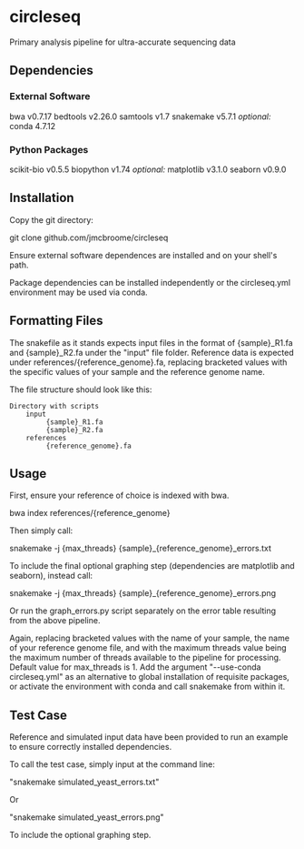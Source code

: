 # circleseq
 Primary analysis pipeline for ultra-accurate sequencing data

## Dependencies
### External Software
bwa v0.7.17
bedtools v2.26.0
samtools v1.7
snakemake v5.7.1
*optional:* conda 4.7.12
### Python Packages
scikit-bio v0.5.5
biopython v1.74
*optional:* matplotlib v3.1.0
seaborn v0.9.0

## Installation
Copy the git directory:

git clone github.com/jmcbroome/circleseq

Ensure external software dependences are installed and on your shell's path.

Package dependencies can be installed independently or the circleseq.yml environment may be used via conda.

## Formatting Files
The snakefile as it stands expects input files in the format of {sample}\_R1.fa and {sample}\_R2.fa under the "input" file folder. 
Reference data is expected under references/{reference_genome}.fa, replacing bracketed values with the specific values of your sample and the reference genome name.

The file structure should look like this:

    Directory with scripts
        input
             {sample}_R1.fa
             {sample}_R2.fa
        references
             {reference_genome}.fa

## Usage
First, ensure your reference of choice is indexed with bwa.

bwa index references/{reference_genome}

Then simply call:

snakemake -j {max_threads} {sample}\_{reference_genome}\_errors.txt

To include the final optional graphing step (dependencies are matplotlib and seaborn), instead call:

snakemake -j {max_threads} {sample}\_{reference_genome}\_errors.png

Or run the graph_errors.py script separately on the error table resulting from the above pipeline.

Again, replacing bracketed values with the name of your sample, the name of your reference genome file, and with the maximum threads value being the maximum number of threads available to the pipeline for processing. Default value for max_threads is 1.
Add the argument "--use-conda circleseq.yml" as an alternative to global installation of requisite packages, or activate the environment with conda and call snakemake from within it.

## Test Case
Reference and simulated input data have been provided to run an example to ensure correctly installed dependencies. 

To call the test case, simply input at the command line:

"snakemake simulated_yeast_errors.txt"

Or

"snakemake simulated_yeast_errors.png"

To include the optional graphing step.
